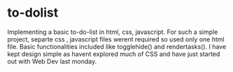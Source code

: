 # to-dolist
Implementing a basic to-do-list in html, css, javascript. For such a simple project, separte css , javascript files werent required so used only one html file.
Basic functionalities included like togglehide() and rendertasks(). I have kept design simple as havent explored much of CSS and have just started out with Web Dev last monday.
